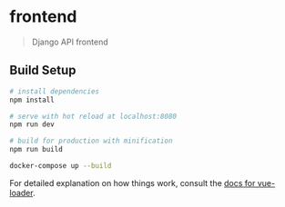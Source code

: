# frontend

> Django API frontend

## Build Setup

``` bash
# install dependencies
npm install

# serve with hot reload at localhost:8080
npm run dev

# build for production with minification
npm run build

docker-compose up --build
```

For detailed explanation on how things work, consult the [docs for vue-loader](http://vuejs.github.io/vue-loader).
